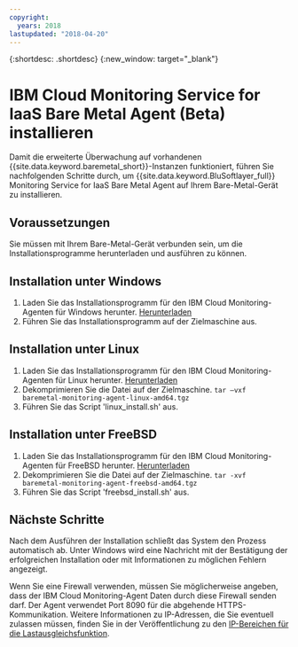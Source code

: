 ```yaml
---
copyright:
  years: 2018
lastupdated: "2018-04-20"
---
```


{:shortdesc: .shortdesc}
{:new_window: target="_blank"}

# IBM Cloud Monitoring Service for IaaS Bare Metal Agent (Beta) installieren

Damit die erweiterte Überwachung auf vorhandenen {{site.data.keyword.baremetal_short}}-Instanzen funktioniert, führen Sie nachfolgenden Schritte durch, um {{site.data.keyword.BluSoftlayer_full}} Monitoring Service for IaaS Bare Metal Agent auf Ihrem Bare-Metal-Gerät zu installieren.

## Voraussetzungen
Sie müssen mit Ihrem Bare-Metal-Gerät verbunden sein, um die Installationsprogramme herunterladen und ausführen zu können.

## Installation unter Windows

1. Laden Sie das Installationsprogramm für den IBM Cloud Monitoring-Agenten für Windows herunter. [Herunterladen](http://downloads.service.softlayer.com/ibm-monitoring-baremetal-agent/latest/baremetal-monitoring-agent-windows-amd64.msi)
2. Führen Sie das Installationsprogramm auf der Zielmaschine aus. 

## Installation unter Linux

1. Laden Sie das Installationsprogramm für den IBM Cloud Monitoring-Agenten für Linux herunter. [Herunterladen](http://downloads.service.softlayer.com/ibm-monitoring-baremetal-agent/latest/baremetal-monitoring-agent-linux-amd64.tgz)
2. Dekomprimieren Sie die Datei auf der Zielmaschine.
  `tar –vxf baremetal-monitoring-agent-linux-amd64.tgz`
3. Führen Sie das Script 'linux_install.sh' aus.

        
## Installation unter FreeBSD
1. Laden Sie das Installationsprogramm für den IBM Cloud Monitoring-Agenten für FreeBSD herunter. [Herunterladen](http://downloads.service.softlayer.com/ibm-monitoring-baremetal-agent/latest/baremetal-monitoring-agent-freebsd-amd64.tgz)
2. Dekomprimieren Sie die Datei auf der Zielmaschine.
       `tar -xvf baremetal-monitoring-agent-freebsd-amd64.tgz`
3. Führen Sie das Script 'freebsd_install.sh' aus. 

## Nächste Schritte

Nach dem Ausführen der Installation schließt das System den Prozess automatisch ab. Unter Windows wird eine Nachricht mit der Bestätigung der erfolgreichen Installation oder mit Informationen zu möglichen Fehlern angezeigt.

Wenn Sie eine Firewall verwenden, müssen Sie möglicherweise angeben, dass der IBM Cloud Monitoring-Agent Daten durch diese Firewall senden darf. Der Agent verwendet Port 8090 für die abgehende HTTPS-Kommunikation. Weitere Informationen zu IP-Adressen, die Sie eventuell zulassen müssen, finden Sie in der Veröffentlichung zu den [IP-Bereichen für die Lastausgleichsfunktion](https://console.bluemix.net/docs/infrastructure/hardware-firewall-dedicated/ips.html#load-balancer-ips).
